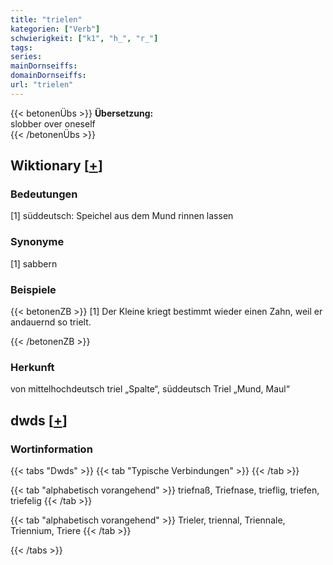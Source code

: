 ```yaml
---
title: "trielen"
kategorien: ["Verb"]
schwierigkeit: ["k1", "h_", "r_"]
tags:
series:
mainDornseiffs:
domainDornseiffs:
url: "trielen"
---
```


{{< betonenÜbs >}}
**Übersetzung:**  
slobber  over  oneself  
{{< /betonenÜbs >}}

## Wiktionary [[+](https://de.wiktionary.org/wiki/trielen)]

### Bedeutungen
[1] süddeutsch: Speichel aus dem Mund rinnen lassen  

### Synonyme
[1] sabbern  

### Beispiele
{{< betonenZB >}}
[1] Der Kleine kriegt bestimmt wieder einen Zahn, weil er andauernd so trielt.  

{{< /betonenZB >}}
### Herkunft
von mittelhochdeutsch triel „Spalte“, süddeutsch Triel „Mund, Maul“  



## dwds [[+](https://www.dwds.de/wb/trielen)]

### Wortinformation
{{< tabs "Dwds" >}}
{{< tab "Typische Verbindungen" >}}
{{< /tab >}}

{{< tab "alphabetisch vorangehend" >}}
triefnaß, Triefnase, trieflig, triefen, triefelig
{{< /tab >}}

{{< tab "alphabetisch vorangehend" >}}
Trieler, triennal, Triennale, Triennium, Triere
{{< /tab >}}

{{< /tabs >}}

